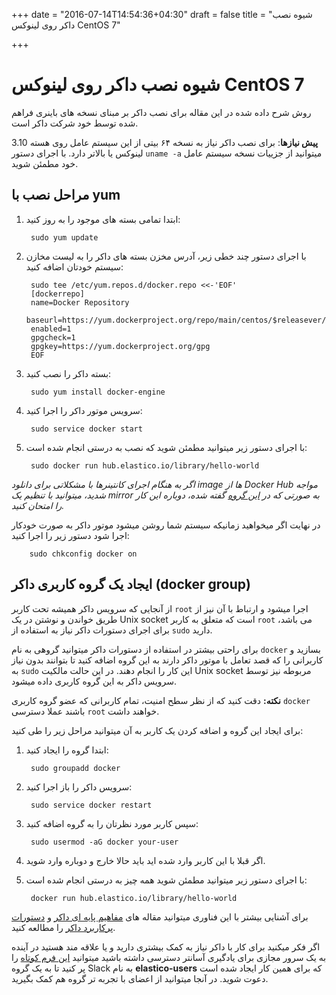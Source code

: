 +++
date = "2016-07-14T14:54:36+04:30"
draft = false
title = "شیوه نصب داکر روی لینوکس CentOS 7"

+++

شیوه نصب داکر روی لینوکس CentOS 7
===

روش شرح داده شده در این مقاله برای نصب داکر بر مبنای نسخه های باینری فراهم شده توسط خود شرکت داکر است.

**پیش نیازها**: برای نصب داکر نیاز به نسخه ۶۴ بیتی از این سیستم عامل روی هسته 3.10 لینوکس یا بالاتر دارد. با اجرای دستور `uname -a` میتوانید از جزییات نسخه سیستم عامل خود مطمئن شوید.

## مراحل نصب با yum

1. ابتدا تمامی بسته های موجود را به روز کنید:

        sudo yum update

1. با اجرای دستور چند خطی زیر، آدرس مخزن بسته های داکر را به لیست مخازن سیستم خودتان اضافه کنید:

        sudo tee /etc/yum.repos.d/docker.repo <<-'EOF'
        [dockerrepo]
        name=Docker Repository
        baseurl=https://yum.dockerproject.org/repo/main/centos/$releasever/
        enabled=1
        gpgcheck=1
        gpgkey=https://yum.dockerproject.org/gpg
        EOF

1. بسته داکر را نصب کنید:

        sudo yum install docker-engine

1. سرویس موتور داکر را اجرا کنید:

        sudo service docker start

1. با اجرای دستور زیر میتوانید مطمئن شوید که نصب به درستی انجام شده است:

        sudo docker run hub.elastico.io/library/hello-world

*اگر به هنگام اجرای کانتینرها با مشکلاتی برای دانلود image ها از Docker Hub مواجه شدید، میتوانید با تنظیم یک mirror به صورتی که در [این گروه](https://groups.google.com/forum/#!topic/software-taak/xRmFWrozRoo) گفته شده، دوباره این کار را امتحان کنید.*

در نهایت اگر میخواهید زمانیکه سیستم شما روشن میشود موتور داکر به صورت خودکار اجرا شود دستور زیر را اجرا کنید:

        sudo chkconfig docker on


## ایجاد یک گروه کاربری داکر (docker group)

از آنجایی که سرویس داکر همیشه تحت کاربر `root` اجرا میشود و ارتباط با آن نیز از طریق خواندن و نوشتن در یک Unix socket است که متعلق به کاربر `root` می باشد، برای اجرای دستورات داکر نیاز به استفاده از `sudo‍` دارید.

برای راحتی بیشتر در استفاده از دستورات داکر میتوانید گروهی به نام `docker` بسازید و کاربرانی را که قصد تعامل با موتور داکر دارند به این گروه اضافه کنید تا بتوانند بدون نیاز به `sudo` این کار را انجام دهند. در این حالت مالکیت Unix socket مربوطه نیز توسط سرویس داکر به این گروه کاربری داده میشود.

**نکته:** دقت کنید که از نظر سطح امنیت، تمام کاربرانی که عضو گروه کاربری `docker` باشند عملا دسترسی `root` خواهند داشت.

برای ایجاد این گروه و اضافه کردن یک کاربر به آن میتوانید مراحل زیر را طی کنید:

1. ابتدا گروه را ایجاد کنید:

        sudo groupadd docker

1. سرویس داکر را باز اجرا کنید:

        sudo service docker restart

1. سپس کاربر مورد نظرتان را به گروه اضافه کنید:

        sudo usermod -aG docker your-user

1. اگر قبلا با این کاربر وارد شده اید باید حالا خارج و دوباره وارد شوید.

1. با اجرای دستور زیر میتوانید مطمئن شوید همه چیز به درستی انجام شده است:

        docker run hub.elastico.io/library/hello-world

برای آشنایی بیشتر با این فناوری میتوانید مقاله های [مفاهیم پایه ای داکر](http://elastico.io/blog/docker-basic-concepts.html) و [دستورات پرکاربرد داکر](http://elastico.io/blog/useful-docker-commands.html) را مطالعه کنید.

اگر فکر میکنید برای کار با داکر نیاز به کمک بیشتری دارید و یا علاقه مند هستید در آینده به یک سرور مجازی برای یادگیری آسانتر دسترسی داشته باشید میتوانید [این فرم کوتاه](https://docs.google.com/forms/d/1fIYtXM6UaV5pFRBAkNKVNHzBnUg157Sedxds5xYPWDI/viewform?usp=send_form) را پر کنید تا به یک گروه Slack به نام **elastico-users** که برای همین کار ایجاد شده است دعوت شوید. در آنجا میتوانید از اعضای با تجربه تر گروه هم کمک بگیرید.